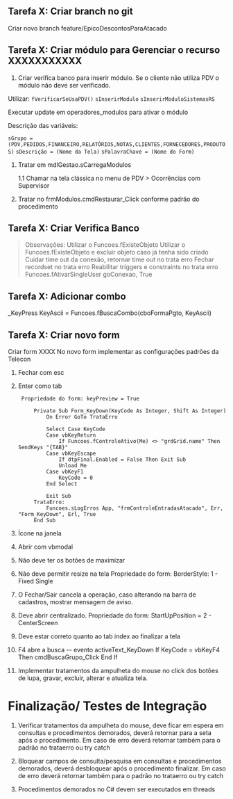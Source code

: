 
## Tarefa X: Criar branch no git
Criar novo branch feature/EpicoDescontosParaAtacado


## Tarefa X: Criar módulo para Gerenciar o recurso XXXXXXXXXXX

1. Criar verifica banco para inserir módulo. Se o cliente não utiliza PDV o módulo não deve ser verificado. 

Utilizar:
`fVerificarSeUsaPDV()`
`sInserirModulo`
`sInserirModuloSistemasRS`

Executar update em operadores_modulos para ativar o módulo

Descrição das variáveis:

`sGrupo = (PDV,PEDIDOS,FINANCEIRO,RELATÓRIOS,NOTAS,CLIENTES,FORNECEDORES,PRODUTOS)`
`sDescrição = (Nome da Tela)`
`sPalavraChave = (Nome do Form)`

1. Tratar em mdlGestao.sCarregaModulos

    1.1 Chamar na tela clássica no menu de  PDV > Ocorrências com Supervisor

1. Tratar no frmModulos.cmdRestaurar_Click conforme padrão do procedimento

## Tarefa X: Criar Verifica Banco

>Observações:
>Utilizar o Funcoes.fExisteObjeto 
>Utilizar o Funcoes.fExisteObjeto e excluir objeto caso já tenha sido criado
Cuidar time out da conexão, retornar time out no trata erro
Fechar recordset no trata erro
Reabilitar triggers e constraints no trata erro
Funcoes.fAtivarSingleUser goConexao, True


## Tarefa X: Adicionar combo

_KeyPress
KeyAscii = Funcoes.fBuscaCombo(cboFormaPgto, KeyAscii)


## Tarefa X: Criar novo form

Criar form XXXX
No novo form implementar as configurações padrões da Telecon
1. Fechar com esc
1. Enter como tab

        Propriedade do form: keyPreview = True

            Private Sub Form_KeyDown(KeyCode As Integer, Shift As Integer)
                On Error GoTo TrataErro

                Select Case KeyCode
                Case vbKeyReturn
                    If Funcoes.fControleAtivo(Me) <> "grdGrid.name" Then SendKeys "{TAB}"
                Case vbKeyEscape
                    If dtpFinal.Enabled = False Then Exit Sub
                    Unload Me
                Case vbKeyF1
                    KeyCode = 0
                End Select

                Exit Sub
            TrataErro:
                Funcoes.sLogErros App, "frmControleEntradasAtacado", Err, "Form_KeyDown", Erl, True
            End Sub

1. Ícone na janela
1. Abrir com vbmodal
1. Não deve ter os botões de maximizar
1. Não deve permitir resize na tela
        Propriedade do form: BorderStyle: 1 - Fixed Single

1. O Fechar/Sair cancela a operação, caso alterando na barra de cadastros, mostrar mensagem de aviso.

1. Deve abrir centralizado. 
        Propriedade do form: StartUpPosition = 2 - CenterScreen

1. Deve estar correto quanto ao tab index ao finalizar a tela
1. F4 abre a busca 
-- evento activeText_KeyDown
    If KeyCode = vbKeyF4 Then
        cmdBuscaGrupo_Click
    End If        
1. Implementar tratamentos da ampulheta do mouse no click dos botões de lupa, gravar, excluir, alterar e atualiza tela.




# Finalização/ Testes de Integração
1. Verificar tratamentos da ampulheta do mouse, deve ficar em espera em consultas e procedimentos demorados, deverá retornar para a seta após o procedimento. Em caso de erro deverá retornar também para o padrão no trataerro ou try catch

1. Bloquear campos de consulta/pesquisa em consultas e procedimentos demorados, deverá desbloquear após o procedimento finalizar. Em caso de erro deverá retornar também para o padrão no trataerro ou try catch

1. Procedimentos demorados no C# devem ser executados em threads
